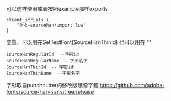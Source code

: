 可以这样使用或者按照example那样exports

```
client_scripts {
	"@nb-sourcehan/import.lua"
}
```

变量，可以用在SetTextFont(SourceHanThinId)
也可以用在 "<font face="..SourceHanThinName..">"
```
SourceHanRegularId  --字形id
SourceHanRegularName  --字形名字
SourceHanThinId  -- 字形id 
SourceHanThinName  --字形名字
```

字形取自punchcutter的修改版思源字體 https://github.com/adobe-fonts/source-han-sans/tree/release 
